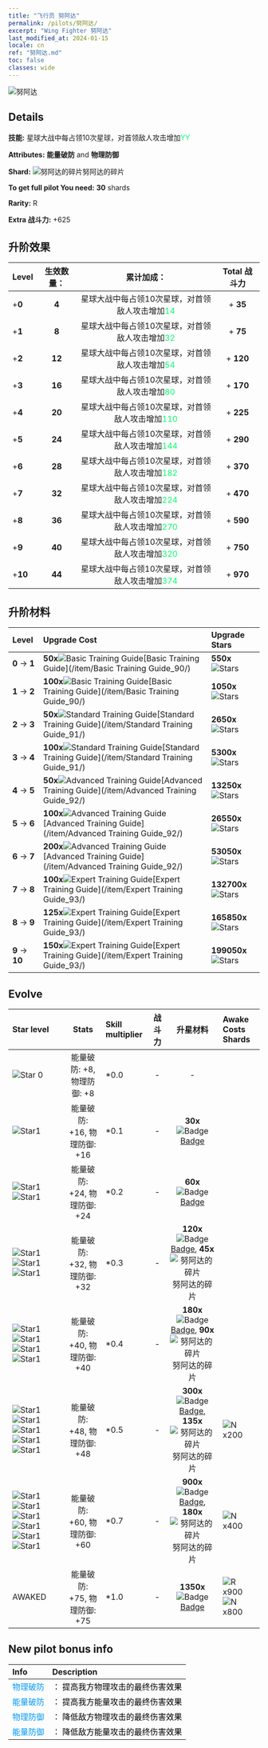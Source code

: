 ```yaml
---
title: "飞行员 努阿达"
permalink: /pilots/努阿达/
excerpt: "Wing Fighter 努阿达"
last_modified_at: 2024-01-15
locale: cn
ref: "努阿达.md"
toc: false
classes: wide
---
```



 ![努阿达](/images/pilots/aviator_piece_4006.png)

## Details

 **技能:** 星球大战中每占领10次星球，对首领敌人攻击增加<span style="color: #03ff6b">YY</span><br/><span style="color: #000000;"></span> 

 **Attributes:** **能量破防** and **物理防御**

 **Shard:** ![努阿达的碎片](/images/pilots/Nuada_Shard_p.png)努阿达的碎片 

 **To get full pilot You need:** **30** shards 

 **Rarity:** R 

 **Extra 战斗力:** +625 



## 升阶效果

  |  Level | 生效数量： |     累计加成：    | Total 战斗力 |
  |:----|:-----:|:-------------------:|:-------:|
  | +**0**  | **4**  | 星球大战中每占领10次星球，对首领敌人攻击增加<span style="color: #03ff6b">14</span><br/><span style="color: #000000;"></span>  | + **35** |
  | +**1**  | **8**  | 星球大战中每占领10次星球，对首领敌人攻击增加<span style="color: #03ff6b">32</span><br/><span style="color: #000000;"></span>  | + **75** |
  | +**2**  | **12**  | 星球大战中每占领10次星球，对首领敌人攻击增加<span style="color: #03ff6b">54</span><br/><span style="color: #000000;"></span>  | + **120** |
  | +**3**  | **16**  | 星球大战中每占领10次星球，对首领敌人攻击增加<span style="color: #03ff6b">80</span><br/><span style="color: #000000;"></span>  | + **170** |
  | +**4**  | **20**  | 星球大战中每占领10次星球，对首领敌人攻击增加<span style="color: #03ff6b">110</span><br/><span style="color: #000000;"></span>  | + **225** |
  | +**5**  | **24**  | 星球大战中每占领10次星球，对首领敌人攻击增加<span style="color: #03ff6b">144</span><br/><span style="color: #000000;"></span>  | + **290** |
  | +**6**  | **28**  | 星球大战中每占领10次星球，对首领敌人攻击增加<span style="color: #03ff6b">182</span><br/><span style="color: #000000;"></span>  | + **370** |
  | +**7**  | **32**  | 星球大战中每占领10次星球，对首领敌人攻击增加<span style="color: #03ff6b">224</span><br/><span style="color: #000000;"></span>  | + **470** |
  | +**8**  | **36**  | 星球大战中每占领10次星球，对首领敌人攻击增加<span style="color: #03ff6b">270</span><br/><span style="color: #000000;"></span>  | + **590** |
  | +**9**  | **40**  | 星球大战中每占领10次星球，对首领敌人攻击增加<span style="color: #03ff6b">320</span><br/><span style="color: #000000;"></span>  | + **750** |
  | +**10**  | **44**  | 星球大战中每占领10次星球，对首领敌人攻击增加<span style="color: #03ff6b">374</span><br/><span style="color: #000000;"></span>  | + **970** |




## 升阶材料

  |  Level |      Upgrade Cost   |  Upgrade Stars  |
  |:-------|:--------------------|:----------------|
  | **0** -> **1**  | **50x**![Basic Training Guide](/images/item/Basic_Training_Guide_p.png)[Basic Training Guide](/item/Basic Training Guide_90/) | **550x**![Stars](/images/item/Stars_p.png) |
  | **1** -> **2**  | **100x**![Basic Training Guide](/images/item/Basic_Training_Guide_p.png)[Basic Training Guide](/item/Basic Training Guide_90/) | **1050x**![Stars](/images/item/Stars_p.png) |
  | **2** -> **3**  | **50x**![Standard Training Guide](/images/item/Standard_Training_Guide_p.png)[Standard Training Guide](/item/Standard Training Guide_91/) | **2650x**![Stars](/images/item/Stars_p.png) |
  | **3** -> **4**  | **100x**![Standard Training Guide](/images/item/Standard_Training_Guide_p.png)[Standard Training Guide](/item/Standard Training Guide_91/) | **5300x**![Stars](/images/item/Stars_p.png) |
  | **4** -> **5**  | **50x**![Advanced Training Guide](/images/item/Advanced_Training_Guide_p.png)[Advanced Training Guide](/item/Advanced Training Guide_92/) | **13250x**![Stars](/images/item/Stars_p.png) |
  | **5** -> **6**  | **100x**![Advanced Training Guide](/images/item/Advanced_Training_Guide_p.png)[Advanced Training Guide](/item/Advanced Training Guide_92/) | **26550x**![Stars](/images/item/Stars_p.png) |
  | **6** -> **7**  | **200x**![Advanced Training Guide](/images/item/Advanced_Training_Guide_p.png)[Advanced Training Guide](/item/Advanced Training Guide_92/) | **53050x**![Stars](/images/item/Stars_p.png) |
  | **7** -> **8**  | **100x**![Expert Training Guide](/images/item/Expert_Training_Guide_p.png)[Expert Training Guide](/item/Expert Training Guide_93/) | **132700x**![Stars](/images/item/Stars_p.png) |
  | **8** -> **9**  | **125x**![Expert Training Guide](/images/item/Expert_Training_Guide_p.png)[Expert Training Guide](/item/Expert Training Guide_93/) | **165850x**![Stars](/images/item/Stars_p.png) |
  | **9** -> **10**  | **150x**![Expert Training Guide](/images/item/Expert_Training_Guide_p.png)[Expert Training Guide](/item/Expert Training Guide_93/) | **199050x**![Stars](/images/item/Stars_p.png) |




## Evolve

  |  Star level | Stats | Skill multiplier | 战斗力 | 升星材料 | Awake Costs Shards |
  |:------------|:-----:|:-------------------|:----------------:|:--------------------:|:-------------|
  | ![Star 0](/images/s0.png)  | 能量破防: +8, 物理防御: +8  | *0.0  | -  | -  |  |
  | ![Star1](/images/s1.png)  | 能量破防: +16, 物理防御: +16  | *0.1  | -  | **30x**![Badge](/images/item/Badge_p.png)[Badge](/item/Badge_94/)  |  |
  | ![Star1](/images/s1.png)![Star1](/images/s1.png)  | 能量破防: +24, 物理防御: +24  | *0.2  | -  | **60x**![Badge](/images/item/Badge_p.png)[Badge](/item/Badge_94/)  |  |
  | ![Star1](/images/s1.png)![Star1](/images/s1.png)![Star1](/images/s1.png)  | 能量破防: +32, 物理防御: +32  | *0.3  | -  | **120x**![Badge](/images/item/Badge_p.png)[Badge](/item/Badge_94/), **45x**![努阿达的碎片](/images/pilots/Nuada_Shard_p.png)努阿达的碎片  |  |
  | ![Star1](/images/s1.png)![Star1](/images/s1.png)![Star1](/images/s1.png)![Star1](/images/s1.png)  | 能量破防: +40, 物理防御: +40  | *0.4  | -  | **180x**![Badge](/images/item/Badge_p.png)[Badge](/item/Badge_94/), **90x**![努阿达的碎片](/images/pilots/Nuada_Shard_p.png)努阿达的碎片  |  |
  | ![Star1](/images/s1.png)![Star1](/images/s1.png)![Star1](/images/s1.png)![Star1](/images/s1.png)![Star1](/images/s1.png)  | 能量破防: +48, 物理防御: +48  | *0.5  | -  | **300x**![Badge](/images/item/Badge_p.png)[Badge](/item/Badge_94/), **135x**![努阿达的碎片](/images/pilots/Nuada_Shard_p.png)努阿达的碎片  |  ![N](/images/pilots/N_p.png) x200 |
  | ![Star1](/images/s1.png)![Star1](/images/s1.png)![Star1](/images/s1.png)![Star1](/images/s1.png)![Star1](/images/s1.png)![Star1](/images/s1.png)  | 能量破防: +60, 物理防御: +60  | *0.7  | -  | **900x**![Badge](/images/item/Badge_p.png)[Badge](/item/Badge_94/), **180x**![努阿达的碎片](/images/pilots/Nuada_Shard_p.png)努阿达的碎片  |  ![N](/images/pilots/N_p.png) x400 |
  | AWAKED  | 能量破防: +75, 物理防御: +75  | *1.0  | -  | **1350x**![Badge](/images/item/Badge_p.png)[Badge](/item/Badge_94/)  |  ![R](/images/pilots/R_p.png) x900 ![N](/images/pilots/N_p.png) x800 |



## New pilot bonus info

  |  Info |  Description |
  |:------|:-------------|
  | <span style="color: #0099f2">物理破防</span> | <span style="color: #000000;">： 提高我方物理攻击的最终伤害效果</span> |
  | <span style="color: #0099f2">能量破防</span> | <span style="color: #000000;">： 提高我方能量攻击的最终伤害效果</span> |
  | <span style="color: #0099f2">物理防御</span> | <span style="color: #000000;">： 降低敌方物理攻击的最终伤害效果</span> |
  | <span style="color: #0099f2">能量防御</span> | <span style="color: #000000;">： 降低敌方能量攻击的最终伤害效果</span> |

